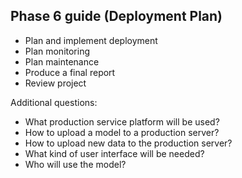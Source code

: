## Phase 6 guide (Deployment Plan)

- Plan and implement deployment
- Plan monitoring
- Plan maintenance
- Produce a final report
- Review project


Additional questions:

- What production service platform will be used?
- How to upload a model to a production server?
- How to upload new data to the production server?
- What kind of user interface will be needed?
- Who will use the model?